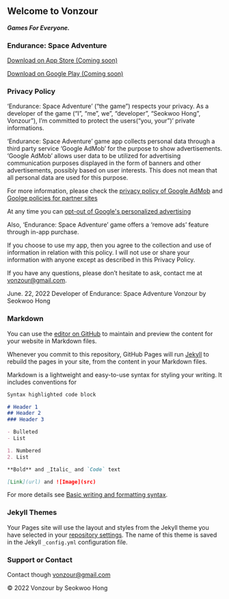 ## Welcome to Vonzour

_**Games For Everyone.**_

### Endurance: Space Adventure
[Download on App Store (Coming soon)](https://apps.apple.com)

[Download on Google Play (Coming soon)](https://play.google.com)

### Privacy Policy
‘Endurance: Space Adventure’ (“the game”) respects your privacy. As a developer of the game (“I”, “me”, we”, “developer”, “Seokwoo Hong”, Vonzour”), I’m committed to protect the users(“you, your”)’ private informations.

‘Endurance: Space Adventure’ game app collects personal data through a third party service ‘Google AdMob’ for the purpose to show advertisements. ‘Google AdMob’ allows user data to be utilized for advertising communication purposes displayed in the form of banners and other advertisements, possibly based on user interests. This does not mean that all personal data are used for this purpose.

For more information, please check the
[privacy policy of Google AdMob](https://policies.google.com/privacy) and [Goolge policies for partner sites](https://policies.google.com/technologies/partner-sites)

At any time you can [opt-out of Google's personalized advertising](https://www.google.com/settings/u/0/ads/authenticated) 

Also, ‘Endurance: Space Adventure’ game offers a ‘remove ads’ feature through in-app purchase. 

If you choose to use my app, then you agree to the collection and use of information in relation with this policy. I will not use or share your information with anyone except as described in this Privacy Policy.

If you have any questions, please don’t hesitate to ask, contact me at [vonzour@gmail.com](mailto:vonzour@gmail.com).

June. 22, 2022
Developer of Endurance: Space Adventure
Vonzour by Seokwoo Hong

### Markdown
You can use the [editor on GitHub](https://github.com/vonzour/vonzour.github.io/edit/main/README.md) to maintain and preview the content for your website in Markdown files.

Whenever you commit to this repository, GitHub Pages will run [Jekyll](https://jekyllrb.com/) to rebuild the pages in your site, from the content in your Markdown files.

Markdown is a lightweight and easy-to-use syntax for styling your writing. It includes conventions for

```markdown
Syntax highlighted code block

# Header 1
## Header 2
### Header 3

- Bulleted
- List

1. Numbered
2. List

**Bold** and _Italic_ and `Code` text

[Link](url) and ![Image](src)
```

For more details see [Basic writing and formatting syntax](https://docs.github.com/en/github/writing-on-github/getting-started-with-writing-and-formatting-on-github/basic-writing-and-formatting-syntax).

### Jekyll Themes

Your Pages site will use the layout and styles from the Jekyll theme you have selected in your [repository settings](https://github.com/vonzour/vonzour.github.io/settings/pages). The name of this theme is saved in the Jekyll `_config.yml` configuration file.

### Support or Contact
Contact though [vonzour@gmail.com](mailto:vonzour@gmail.com)

© 2022 Vonzour by Seokwoo Hong
